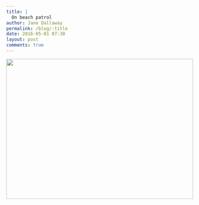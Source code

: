 ```yaml
---
title: |
  On beach patrol
author: Jane Dallaway
permalink: /blog/:title
date: 2016-05-01 07:30
layout: post
comments: true
---
```


<div><a href="//static.skitters.dallaway.com/tp_IMG_8226.JPG"><img src="//static.skitters.dallaway.com/tp_thumb_IMG_8226.JPG" width="500" height="375"/></a></div>



  

      
